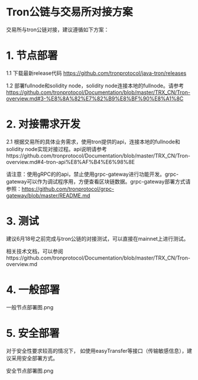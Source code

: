 # Tron公链与交易所对接方案
交易所与tron公链对接，建议遵循如下方案：

# 1. 节点部署 

1.1 下载最新release代码 https://github.com/tronprotocol/java-tron/releases

1.2 部署fullnode和solidity node，solidity node连接本地的fullnode。请参考 https://github.com/tronprotocol/Documentation/blob/master/TRX_CN/Tron-overview.md#3-%E8%8A%82%E7%82%B9%E8%BF%90%E8%A1%8C

# 2. 对接需求开发

2.1 根据交易所的具体业务需求，使用tron提供的api，连接本地的fullnode和solidity node实现对接过程。api说明请参考https://github.com/tronprotocol/Documentation/blob/master/TRX_CN/Tron-overview.md#4-tron-api%E8%AF%B4%E6%98%8E

请注意：使用gRPC的的api，禁止使用grpc-gateway进行功能开发。grpc-gateway可以作为调试程序用，方便查看区块链数据。grpc-gateway部署方式请参照：https://github.com/tronprotocol/grpc-gateway/blob/master/README.md

# 3. 测试
  建议6月18号之前完成与tron公链的对接测试，可以直接在mainnet上进行测试。

相关技术文档，可以参阅https://github.com/tronprotocol/Documentation/blob/master/TRX_CN/Tron-overview.md


# 4. 一般部署
一般节点部署图.png

# 5. 安全部署
对于安全性要求较高的情况下， 如使用easyTransfer等接口（传输敏感信息），建议采用安全部署方式。

安全节点部署图.png
